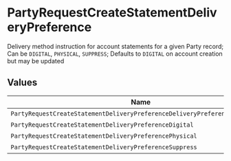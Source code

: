 # PartyRequestCreateStatementDeliveryPreference

Delivery method instruction for account statements for a given Party record; Can be `DIGITAL`, `PHYSICAL`, `SUPPRESS`; Defaults to `DIGITAL` on account creation but may be updated


## Values

| Name                                                                         | Value                                                                        |
| ---------------------------------------------------------------------------- | ---------------------------------------------------------------------------- |
| `PartyRequestCreateStatementDeliveryPreferenceDeliveryPreferenceUnspecified` | DELIVERY_PREFERENCE_UNSPECIFIED                                              |
| `PartyRequestCreateStatementDeliveryPreferenceDigital`                       | DIGITAL                                                                      |
| `PartyRequestCreateStatementDeliveryPreferencePhysical`                      | PHYSICAL                                                                     |
| `PartyRequestCreateStatementDeliveryPreferenceSuppress`                      | SUPPRESS                                                                     |